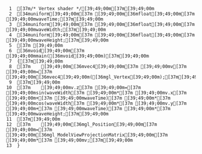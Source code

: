      1	[37m/* Vertex shader */[39;49;00m[37m[39;49;00m
     2	[34muniform[39;49;00m[37m [39;49;00m[36mfloat[39;49;00m[37m [39;49;00mwaveTime;[37m[39;49;00m
     3	[34muniform[39;49;00m[37m [39;49;00m[36mfloat[39;49;00m[37m [39;49;00mwaveWidth;[37m[39;49;00m
     4	[34muniform[39;49;00m[37m [39;49;00m[36mfloat[39;49;00m[37m [39;49;00mwaveHeight;[37m[39;49;00m
     5	[37m [39;49;00m
     6	[36mvoid[39;49;00m[37m [39;49;00mmain([36mvoid[39;49;00m)[37m[39;49;00m
     7	{[37m[39;49;00m
     8	[37m    [39;49;00m[36mvec4[39;49;00m[37m [39;49;00mv[37m [39;49;00m=[37m [39;49;00m[36mvec4[39;49;00m([36mgl_Vertex[39;49;00m);[37m[39;49;00m
     9	[37m[39;49;00m
    10	[37m    [39;49;00mv.z[37m [39;49;00m=[37m [39;49;00msin(waveWidth[37m [39;49;00m*[37m [39;49;00mv.x[37m [39;49;00m+[37m [39;49;00mwaveTime)[37m [39;49;00m*[37m [39;49;00mcos(waveWidth[37m [39;49;00m*[37m [39;49;00mv.y[37m [39;49;00m+[37m [39;49;00mwaveTime)[37m [39;49;00m*[37m [39;49;00mwaveHeight;[37m[39;49;00m
    11	[37m[39;49;00m
    12	[37m    [39;49;00m[36mgl_Position[39;49;00m[37m [39;49;00m=[37m [39;49;00m[36mgl_ModelViewProjectionMatrix[39;49;00m[37m [39;49;00m*[37m [39;49;00mv;[37m[39;49;00m
    13	}
